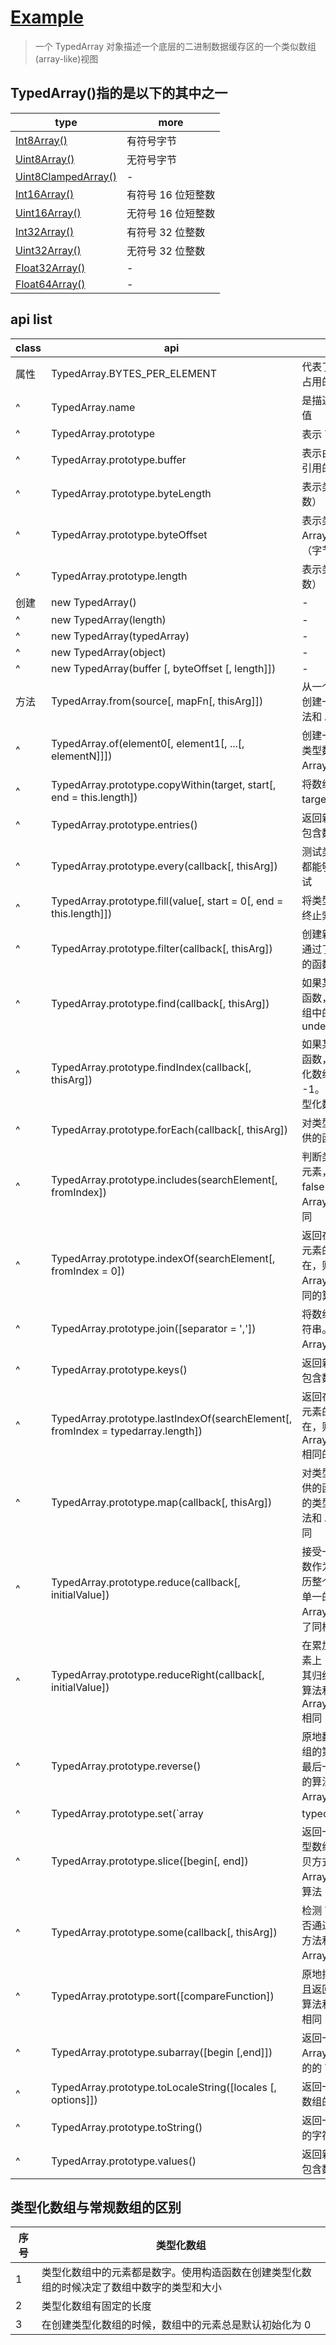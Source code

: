 # [Example](https://developer.mozilla.org/zh-CN/docs/Web/JavaScript/Reference/Global_Objects/TypedArray)

> 一个 TypedArray 对象描述一个底层的二进制数据缓存区的一个类似数组(array-like)视图

## TypedArray()指的是以下的其中之一

| type                                                                                                                       | more               |
| ------------------------------------------------------------------------------------------------------------------------- | ------------------ |
| [Int8Array()](https://developer.mozilla.org/zh-CN/docs/Web/JavaScript/Reference/Global_Objects/Int8Array)                 | 有符号字节         |
| [Uint8Array()](https://developer.mozilla.org/zh-CN/docs/Web/JavaScript/Reference/Global_Objects/Uint8Array)               | 无符号字节         |
| [Uint8ClampedArray()](https://developer.mozilla.org/zh-CN/docs/Web/JavaScript/Reference/Global_Objects/Uint8ClampedArray) | -                  |
| [Int16Array()](https://developer.mozilla.org/zh-CN/docs/Web/JavaScript/Reference/Global_Objects/Int16Array)               | 有符号 16 位短整数 |
| [Uint16Array()](https://developer.mozilla.org/zh-CN/docs/Web/JavaScript/Reference/Global_Objects/Uint16Array)             | 无符号 16 位短整数 |
| [Int32Array()](https://developer.mozilla.org/zh-CN/docs/Web/JavaScript/Reference/Global_Objects/Int32Array)               | 有符号 32 位整数   |
| [Uint32Array()](https://developer.mozilla.org/zh-CN/docs/Web/JavaScript/Reference/Global_Objects/Uint32Array)             | 无符号 32 位整数   |
| [Float32Array()](https://developer.mozilla.org/zh-CN/docs/Web/JavaScript/Reference/Global_Objects/Float32Array)           | -                  |
| [Float64Array()](https://developer.mozilla.org/zh-CN/docs/Web/JavaScript/Reference/Global_Objects/Float64Array)           | -                  |

## api list

| class | api                                                                              | more                                                                                                                                              |
| ----- | -------------------------------------------------------------------------------- | ------------------------------------------------------------------------------------------------------------------------------------------------- |
| 属性  | TypedArray.BYTES_PER_ELEMENT                                                     | 代表了强类型数组中每个元素所占用的字节数                                                                                                          |
| ^     | TypedArray.name                                                                  | 是描述类型数组构造名的字符串值                                                                                                                    |
| ^     | TypedArray.prototype                                                             | 表示 TypedArray 构造器的原型                                                                                                                      |
| ^     | TypedArray.prototype.buffer                                                      | 表示由 TypedArray 在构造期间引用的 ArrayBuffer                                                                                                    |
| ^     | TypedArray.prototype.byteLength                                                  | 表示类型化数组的长度（字节数）                                                                                                                    |
| ^     | TypedArray.prototype.byteOffset                                                  | 表示类型化数组距离其 ArrayBuffer 起始位置的偏移（字节数）                                                                                         |
| ^     | TypedArray.prototype.length                                                      | 表示类型化数组的长度（元素数）                                                                                                                    |
| 创建  | new TypedArray()                                                                 | -                                                                                                                                                 |
| ^     | new TypedArray(length)                                                           | -                                                                                                                                                 |
| ^     | new TypedArray(typedArray)                                                       | -                                                                                                                                                 |
| ^     | new TypedArray(object)                                                           | -                                                                                                                                                 |
| ^     | new TypedArray(buffer [, byteOffset [, length]])                                 | -                                                                                                                                                 |
| 方法  | TypedArray.from(source[, mapFn[, thisArg]])                                      | 从一个类数组或者可迭代对象中创建一个新类型数组。 这个方法和 Array.from()类似                                                                      |
| ^     | TypedArray.of(element0[, element1[, ...[, elementN]]])                           | 创建一个具有可变数量参数的新类型数组 。此方法几乎与 Array.of() 相同                                                                               |
| ^     | TypedArray.prototype.copyWithin(target, start[, end = this.length])              | 将数组中的元素序列复制到以 target 起始的位置                                                                                                      |
| ^     | TypedArray.prototype.entries()                                                   | 返回新的 Array Iterator 对象，包含数组每个下标处的键值对                                                                                          |
| ^     | TypedArray.prototype.every(callback[, thisArg])                                  | 测试类型化数组的所有元素是否都能够通过由提供函数实现的测试                                                                                        |
| ^     | TypedArray.prototype.fill(value[, start = 0[, end = this.length]])               | 将类型化数组中的从起始索引到终止索引内的全部元素                                                                                                  |
| ^     | TypedArray.prototype.filter(callback[, thisArg])                                 | 创建新的类型化数组，含有所有通过了测试的元素，测试由提供的函数实现                                                                                |
| ^     | TypedArray.prototype.find(callback[, thisArg])                                   | 如果某个元素满足所提供的测试函数，find()方法返回类型化数组中的 值。否则返回 undefined                                                             |
| ^     | TypedArray.prototype.findIndex(callback[, thisArg])                              | 如果某个元素满足所提供的测试函数，findIndex()方法返回类型化数组中的 下标。否则返回 -1。 TypedArray 是这里的 类型化数组类型 之一。                 |
| ^     | TypedArray.prototype.forEach(callback[, thisArg])                                | 对类型化数组的每个元素调用提供的函数                                                                                                              |
| ^     | TypedArray.prototype.includes(searchElement[, fromIndex])                        | 判断类型化数组中是否含有特定元素，并相应返回 true 或者 false ，这个方法的算法和 Array.prototype.includes()相同                                    |
| ^     | TypedArray.prototype.indexOf(searchElement[, fromIndex = 0])                     | 返回在类型数组中可以找到给定元素的第一个索引，如果不存在，则返回-1。 方法具有与 Array.prototype.indexOf() 相同的算法                              |
| ^     | TypedArray.prototype.join([separator = ','])                                     | 将数组中所有元素连接为一个字符串。这个方法的算法和 Array.prototype.join()相同                                                                     |
| ^     | TypedArray.prototype.keys()                                                      | 返回新的 Array Iterator 对象，包含数组中每个下标的键                                                                                              |
| ^     | TypedArray.prototype.lastIndexOf(searchElement[, fromIndex = typedarray.length]) | 返回在类型数组中可以找到给定元素的最后一个索引，如果不存在，则返回-1。 方法具有与 Array.prototype.lastIndexOf() 相同的算法                        |
| ^     | TypedArray.prototype.map(callback[, thisArg])                                    | 对类型化数组的每个元素调用提供的函数，并使用结果来创建新的类型化数组。 这个方法的算法和 Array.prototype.map()相同                                 |
| ^     | TypedArray.prototype.reduce(callback[, initialValue])                            | 接受一个函数作为参数，这个函数作为一个累加器，从左到右遍历整个类型数组，最后返回一个单一的值. 这个方法和 Array.prototype.reduce()使用了同样的算法 |
| ^     | TypedArray.prototype.reduceRight(callback[, initialValue])                       | 在累加器和类型化数组的每个元素上（从右到左）调用函数，使其归约为单一的值。这个方法的算法和 Array.prototype.reduceRight()相同                      |
| ^     | TypedArray.prototype.reverse()                                                   | 原地翻转类型化数组。类型化数组的第一个元素变为最后一个，最后一个变为第一个。这个方法的算法和 Array.prototype.reverse()相同                        |
| ^     | TypedArray.prototype.set(`array|typedarray` [,offset])                           | 用于从指定数组中读取值，并将其存储在类型化数组中                                                                                                  |
| ^     | TypedArray.prototype.slice([begin[, end])                                        | 返回一个 typed array 的部分类型数组对象，数组内容采用浅拷贝方式. 方法采用与 Array.prototype.slice()相同的算法                                     |
| ^     | TypedArray.prototype.some(callback[, thisArg])                                   | 检测 TypedArray 的一些元素是否通过所提供函数的测试. 这个方法和 Array.prototype.some() 相同                                                        |
| ^     | TypedArray.prototype.sort([compareFunction])                                     | 原地排序类型化数组的元素，并且返回类型化数组。这个方法的算法和 Array.prototype.sort()相同                                                         |
| ^     | TypedArray.prototype.subarray([begin [,end]])                                    | 返回一个新的、基于相同 ArrayBuffer、元素类型也相同的的 TypedArray                                                                                 |
| ^     | TypedArray.prototype.toLocaleString([locales [, options]])                       | 返回一个字符串，表明该类型化数组的元素                                                                                                            |
| ^     | TypedArray.prototype.toString()                                                  | 返回一个表示指定数组及其元素的字符串                                                                                                              |
| ^     | TypedArray.prototype.values()                                                    | 返回新的 Array Iterator 对象，包含数组中每个下标处的值                                                                                            |

## 类型化数组与常规数组的区别

| 序号 | 类型化数组                                                                                 |
| ---- | ------------------------------------------------------------------------------------------ |
| 1    | 类型化数组中的元素都是数字。使用构造函数在创建类型化数组的时候决定了数组中数字的类型和大小 |
| 2    | 类型化数组有固定的长度                                                                     |
| 3    | 在创建类型化数组的时候，数组中的元素总是默认初始化为 0                                     |
